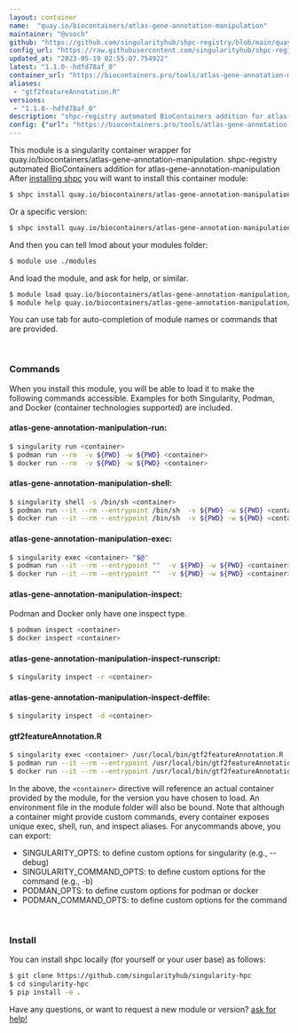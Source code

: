 ```yaml
---
layout: container
name:  "quay.io/biocontainers/atlas-gene-annotation-manipulation"
maintainer: "@vsoch"
github: "https://github.com/singularityhub/shpc-registry/blob/main/quay.io/biocontainers/atlas-gene-annotation-manipulation/container.yaml"
config_url: "https://raw.githubusercontent.com/singularityhub/shpc-registry/main/quay.io/biocontainers/atlas-gene-annotation-manipulation/container.yaml"
updated_at: "2023-05-19 02:55:07.754922"
latest: "1.1.0--hdfd78af_0"
container_url: "https://biocontainers.pro/tools/atlas-gene-annotation-manipulation"
aliases:
 - "gtf2featureAnnotation.R"
versions:
 - "1.1.0--hdfd78af_0"
description: "shpc-registry automated BioContainers addition for atlas-gene-annotation-manipulation"
config: {"url": "https://biocontainers.pro/tools/atlas-gene-annotation-manipulation", "maintainer": "@vsoch", "description": "shpc-registry automated BioContainers addition for atlas-gene-annotation-manipulation", "latest": {"1.1.0--hdfd78af_0": "sha256:6df522ec18b3e22021768a94ff0de7aa191729220a83040c31b41210f2b65967"}, "tags": {"1.1.0--hdfd78af_0": "sha256:6df522ec18b3e22021768a94ff0de7aa191729220a83040c31b41210f2b65967"}, "docker": "quay.io/biocontainers/atlas-gene-annotation-manipulation", "aliases": {"gtf2featureAnnotation.R": "/usr/local/bin/gtf2featureAnnotation.R"}}
---
```


This module is a singularity container wrapper for quay.io/biocontainers/atlas-gene-annotation-manipulation.
shpc-registry automated BioContainers addition for atlas-gene-annotation-manipulation
After [installing shpc](#install) you will want to install this container module:


```bash
$ shpc install quay.io/biocontainers/atlas-gene-annotation-manipulation
```

Or a specific version:

```bash
$ shpc install quay.io/biocontainers/atlas-gene-annotation-manipulation:1.1.0--hdfd78af_0
```

And then you can tell lmod about your modules folder:

```bash
$ module use ./modules
```

And load the module, and ask for help, or similar.

```bash
$ module load quay.io/biocontainers/atlas-gene-annotation-manipulation/1.1.0--hdfd78af_0
$ module help quay.io/biocontainers/atlas-gene-annotation-manipulation/1.1.0--hdfd78af_0
```

You can use tab for auto-completion of module names or commands that are provided.

<br>

### Commands

When you install this module, you will be able to load it to make the following commands accessible.
Examples for both Singularity, Podman, and Docker (container technologies supported) are included.

#### atlas-gene-annotation-manipulation-run:

```bash
$ singularity run <container>
$ podman run --rm  -v ${PWD} -w ${PWD} <container>
$ docker run --rm  -v ${PWD} -w ${PWD} <container>
```

#### atlas-gene-annotation-manipulation-shell:

```bash
$ singularity shell -s /bin/sh <container>
$ podman run --it --rm --entrypoint /bin/sh  -v ${PWD} -w ${PWD} <container>
$ docker run --it --rm --entrypoint /bin/sh  -v ${PWD} -w ${PWD} <container>
```

#### atlas-gene-annotation-manipulation-exec:

```bash
$ singularity exec <container> "$@"
$ podman run --it --rm --entrypoint ""  -v ${PWD} -w ${PWD} <container> "$@"
$ docker run --it --rm --entrypoint ""  -v ${PWD} -w ${PWD} <container> "$@"
```

#### atlas-gene-annotation-manipulation-inspect:

Podman and Docker only have one inspect type.

```bash
$ podman inspect <container>
$ docker inspect <container>
```

#### atlas-gene-annotation-manipulation-inspect-runscript:

```bash
$ singularity inspect -r <container>
```

#### atlas-gene-annotation-manipulation-inspect-deffile:

```bash
$ singularity inspect -d <container>
```


#### gtf2featureAnnotation.R

```bash
$ singularity exec <container> /usr/local/bin/gtf2featureAnnotation.R
$ podman run --it --rm --entrypoint /usr/local/bin/gtf2featureAnnotation.R   -v ${PWD} -w ${PWD} <container> -c " $@"
$ docker run --it --rm --entrypoint /usr/local/bin/gtf2featureAnnotation.R   -v ${PWD} -w ${PWD} <container> -c " $@"
```



In the above, the `<container>` directive will reference an actual container provided
by the module, for the version you have chosen to load. An environment file in the
module folder will also be bound. Note that although a container
might provide custom commands, every container exposes unique exec, shell, run, and
inspect aliases. For anycommands above, you can export:

 - SINGULARITY_OPTS: to define custom options for singularity (e.g., --debug)
 - SINGULARITY_COMMAND_OPTS: to define custom options for the command (e.g., -b)
 - PODMAN_OPTS: to define custom options for podman or docker
 - PODMAN_COMMAND_OPTS: to define custom options for the command

<br>

### Install

You can install shpc locally (for yourself or your user base) as follows:

```bash
$ git clone https://github.com/singularityhub/singularity-hpc
$ cd singularity-hpc
$ pip install -e .
```

Have any questions, or want to request a new module or version? [ask for help!](https://github.com/singularityhub/singularity-hpc/issues)